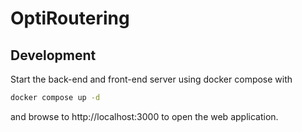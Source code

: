 # OptiRoutering

## Development

Start the back-end and front-end server using docker compose with

```bash
docker compose up -d
```

and browse to http://localhost:3000 to open the web application.
